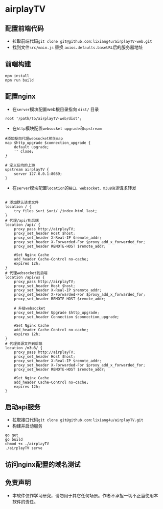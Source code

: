 # airplayTV

## 配置前端代码
- 拉取前端代码`git clone git@github.com:lixiang4u/airplayTV-web.git`
- 找到文件`src/main.js` 替换 `axios.defaults.baseURL`后的服务器地址

## 前端构建
```code
npm install
npm run build
```

## 配置nginx
- 在`server`模块配置web根目录指向 `dist/` 目录
```code
root '/path/to/airplayTV-web/dist';
```

- 在`http`模块配置`websocket upgrade`和`upstream`

```code
#添加反向代理websocket相关map
map $http_upgrade $connection_upgrade {
    default upgrade;
    '' close;
}

# 定义反向的上游
upstream airplayTV {
    server 127.0.0.1:8089;
}
```

- 在`server`模块配置`location`的`接口、websocket、m3u8资源`请求转发

```code

# 添加默认请求文件
location / {
    try_files $uri $uri/ /index.html last;
}
# 代理/api/到后端
location /api/ {
    proxy_pass http://airplayTV;
    proxy_set_header Host $host;
    proxy_set_header X-Real-IP $remote_addr;
    proxy_set_header X-Forwarded-For $proxy_add_x_forwarded_for;
    proxy_set_header REMOTE-HOST $remote_addr;

    #Set Nginx Cache
    add_header Cache-Control no-cache;
    expires 12h;
}
# 代理websocket到后端
location /api/ws {
    proxy_pass http://airplayTV;
    proxy_set_header Host $host;
    proxy_set_header X-Real-IP $remote_addr;
    proxy_set_header X-Forwarded-For $proxy_add_x_forwarded_for;
    proxy_set_header REMOTE-HOST $remote_addr;

    # 升级websocket
    proxy_set_header Upgrade $http_upgrade;
    proxy_set_header Connection $connection_upgrade;

    #Set Nginx Cache
    add_header Cache-Control no-cache;
    expires 12h;
}
# 代理资源文件到后端
location /m3u8/ {
    proxy_pass http://airplayTV;
    proxy_set_header Host $host;
    proxy_set_header X-Real-IP $remote_addr;
    proxy_set_header X-Forwarded-For $proxy_add_x_forwarded_for;
    proxy_set_header REMOTE-HOST $remote_addr;

    #Set Nginx Cache
    add_header Cache-Control no-cache;
    expires 12h;
}

```

## 启动api服务
- 拉取接口代码`git clone git@github.com:lixiang4u/airplayTV.git`
- 构建并启动服务
```code
go get
go build
chmod +x ./airplayTV
./airplayTV serve
```

## 访问nginx配置的域名测试

## 免责声明

- 本软件仅作学习研究，请勿用于其它任何场景。作者不承担一切不正当使用本软件的责任。
